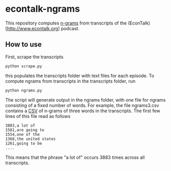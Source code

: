 econtalk-ngrams
===============

This repository computes [n-grams](https://en.wikipedia.org/wiki/N-gram) from transcripts of the (EconTalk)[http://www.econtalk.org] podcast.

How to use
----------

First, scrape the transcripts 

    python scrape.py

this populates the transcripts folder with text files for each episode. To compute ngrams from transcripts in the transcripts folder, run

    python ngrams.py
    
The script will generate output in the ngrams folder, with one file for ngrams consisting of a fixed number of words. For example, the file ngrams3.csv contains a [CSV](https://en.wikipedia.org/wiki/Comma-separated_values) of n-grams of three words in the transcripts. The first few lines of this file read as follows

    3883,a lot of
    1581,are going to
    1554,one of the
    1368,the united states
    1261,going to be
    ....

This means that the phrase "a lot of" occurs 3883 times across all transcripts.
